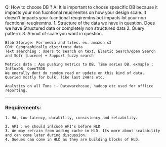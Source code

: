 Q:  How to choose DB ?
A:  It is important to choose speacific DB because it impacts your non fucntional reuqiremtns on how your design scale.
    It doesn't impacts your fucntional reuqiremtns but impacts lot your non fucntional reuqiremtns.
    1. Structure of the data we have in question. Does we have Structured data or completely non structured data
    2. Query pattern.
    3. Amout of scale you want in question.

    Blob Storage: For media and files. ex: amazon s3
    CDN: Geographically districute data 
    Text searching : Users to search on text. Elastic Search/open Search and Solr [Lucene] + Support fuzzy search
    
    Metrics data : Aps pushing metrics to DB. Time series DB. exmaple : InfluxDB, OpenTSDB
    We enerally dont do random read or update on this kind of data.
    Queried mostly for bulk, like last 24Hrs etc.

    Analytics on all Txns :- Datawarehosue, hadoop etc used for offlice reporting.
    

____________________________________________________________________________________________________________________________

### Requirements:
    1. HA, Low latency, durability, consistency and reliability.

    2. API : we should inlcude API's before HLD
    3. We may refrain from adding cache in HLD. Its more about scalability and can come later during discussion.
    4. Queues can come in HLD as they are building blocks of HLD.
    
